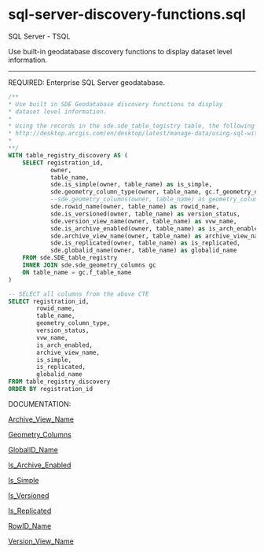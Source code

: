 sql-server-discovery-functions.sql
===================
SQL Server - TSQL

Use built-in geodatabase discovery functions to display dataset level information.

----------


REQUIRED:
Enterprise SQL Server geodatabase.

```sql
/**
* Use built in SDE Geodatabase discovery functions to display 
* dataset level information.
*
* Using the records in the sde.sde_table_tegistry table, the following CTE will return information for each table.
* http://desktop.arcgis.com/en/desktop/latest/manage-data/using-sql-with-gdbs/archive-view-name.htm
*
**/
WITH table_registry_discovery AS (
	SELECT registration_id, 
			owner, 
			table_name,
			sde.is_simple(owner, table_name) as is_simple,
			sde.geometry_column_type(owner, table_name, gc.f_geometry_column) as geometry_column_type,
			--sde.geometry_columns(owner, table_name) as geometry_column_type, -- older version
			sde.rowid_name(owner, table_name) as rowid_name,
			sde.is_versioned(owner, table_name) as version_status,
			sde.version_view_name(owner, table_name) as vvw_name,
			sde.is_archive_enabled(owner, table_name) as is_arch_enabled,
			sde.archive_view_name(owner, table_name) as archive_view_name,
			sde.is_replicated(owner, table_name) as is_replicated,
			sde.globalid_name(owner, table_name) as globalid_name
	FROM sde.SDE_table_registry
	INNER JOIN sde.sde_geometry_columns gc
	ON table_name = gc.f_table_name
)

-- SELECT all columns from the above CTE
SELECT registration_id, 
		rowid_name, 
		table_name,
		geometry_column_type,
		version_status,
		vvw_name,
		is_arch_enabled,
		archive_view_name,
		is_simple,
		is_replicated,
		globalid_name
FROM table_registry_discovery
ORDER BY registration_id

```

DOCUMENTATION:

[Archive_View_Name][1]

[Geometry_Columns][2]

[GlobalID_Name][3]

[Is_Archive_Enabled][4]

[Is_Simple][5]

[Is_Versioned][6]

[Is_Replicated][7]

[RowID_Name][8]

[Version_View_Name][9]

[1]:http://desktop.arcgis.com/en/desktop/latest/manage-data/using-sql-with-gdbs/archive-view-name.htm
[2]:http://desktop.arcgis.com/en/desktop/latest/manage-data/using-sql-with-gdbs/geometry-columns.htm
[3]:http://desktop.arcgis.com/en/desktop/latest/manage-data/using-sql-with-gdbs/globalid-name.htm
[4]:http://desktop.arcgis.com/en/desktop/latest/manage-data/using-sql-with-gdbs/is-archive-enabled.htm
[5]:http://desktop.arcgis.com/en/desktop/latest/manage-data/using-sql-with-gdbs/is-simple.htm
[6]:http://desktop.arcgis.com/en/desktop/latest/manage-data/using-sql-with-gdbs/is-versioned.htm
[7]:http://desktop.arcgis.com/en/desktop/latest/manage-data/using-sql-with-gdbs/is-replicated.htm
[8]:http://desktop.arcgis.com/en/desktop/latest/manage-data/using-sql-with-gdbs/rowid-name.htm
[9]:http://desktop.arcgis.com/en/desktop/latest/manage-data/using-sql-with-gdbs/version-view-name.htm


